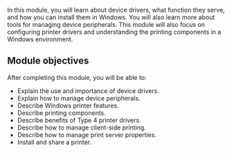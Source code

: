 In this module, you will learn about device drivers, what function they serve, and how you can install them in Windows. You will also learn more about tools for managing device peripherals. This module will also focus on configuring printer drivers and understanding the printing components in a Windows environment.

## Module objectives

After completing this module, you will be able to:

 -  Explain the use and importance of device drivers.
 -  Explain how to manage device peripherals.
 -  Describe Windows printer features.
 -  Describe printing components.
 -  Describe benefits of Type 4 printer drivers.
 -  Describe how to manage client-side printing.
 -  Describe how to manage print server properties.
 -  Install and share a printer.
